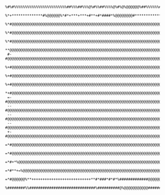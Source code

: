                %#%#%%%%%%%%%%%%%%%%%%%%%%%%##%%%##%%%@%#%%##%%%%@%#%@%@@@@@@%##%%%%%%#%%%%%%%%%%%%%%%%%%%%%%%%%##%
             %*+**************#%@@@@@@%*#*+***+***+#**+#*####*%@@@@@@@@#************+*+
           %*#@@@@@@@@@@@@@@@@@@@@@@@@@@@@@@@@@@@@@@@@@@@@@@@@@@@@@@@@@@@@@@@@@@@@@@%++
         %*#@@@@@@@@@@@@@@@@@@@@@@@@@@@@@@@@@@@@@@@@@@@@@@@@@@@@@@@@@@@@@@@@@@@@@@@@%++
       %*#@@@@@@@@@@@@@@@@@@@@@@@@@@@@@@@@@@@@@@@@@@@@@@@@@@@@@@@@@@@@@@@@@@@@@@@@@@%++
      **@@@@@@@@@@@@@@@@@@@@@@@@@@@@@@@@@@@@@@@@@@@@@@@@@@@@@@@@@@@@@@@@@@@@@@@@@@@@%++
     #-#@@@@@@@@@@@@@@@@@@@@@@@@@@@@@@@@@@@@@@@@@@@@@@@@@@@@@@@@@@@@@@@@@@@@@@@@@@@@%++
     %+#@@@@@@@@@@@@@@@@@@@@@@@@@@@@@@@@@@@@@@@@@@@@@@@@@@@@@@@@@@@@@@@@@@@@@@@@@@@@%++
     %+#@@@@@@@@@@@@@@@@@@@@@@@@@@@@@@@@@@@@@@@@@@@@@@@@@@@@@@@@@@@@@@@@@@@@@@@@@@@@%+=
     %+#@@@@@@@@@@@@@@@@@@@@@@@@@@@@@@@@@@@@@@@@@@@@@@@@@@@@@@@@@@@@@@@@@@@@@@@@@@@@@@=
     *+#@@@@@@@@@@@@@@@@@@@@@@@@@@@@@@@@@@@@@@@@@@@@@@@@@@@@@@@@@@@@@@@@@@@@@@@@@@@@@@+
     =-#@@@@@@@@@@@@@@@@@@@@@@@@@@@@@@@@@@@@@@@@@@@@@@@@@@@@@@@@@@@@@@@@@@@@@@@@@@@@@@+
     --#@@@@@@@@@@@@@@@@@@@@@@@@@@@@@@@@@@@@@@@@@@@@@@@@@@@@@@@@@@@@@@@@@@@@@@@@@@@@@@+
     --#@@@@@@@@@@@@@@@@@@@@@@@@@@@@@@@@@@@@@@@@@@@@@@@@@@@@@@@@@@@@@@@@@@@@@@@@@@@@@#*
     --#@@@@@@@@@@@@@@@@@@@@@@@@@@@@@@@@@@@@@@@@@@@@@@@@@@@@@@@@@@@@@@@@@@@@@@@@@@@@%+
     +-#@@@@@@@@@@@@@@@@@@@@@@@@@@@@@@@@@@@@@@@@@@@@@@@@@@@@@@@@@@@@@@@@@@@@@@@@@@@@%*
     =*#@@@@@@@@@@@@@@@@@@@@@@@@@@@@@@@@@@@@@@@@@@@@@@@@@@@@@@@@@@@@@@@@@@@@@@@@@@@@%*
     =*#@@@@@@@@@@@@@@@@@@@@@@@@@@@@@@@@@@@@@@@@@@@@@@@@@@@@@@@@@@@@@@@@@@@@@@@@@@@@%*
     =*#+*%@@@@@@@@@@@@@@@@@@@@@@@@@@@@@@@@@@@@@@@@@@@@@@@@@@@@@@@@@@@@@@@@@@@@@@#+*%*
     =*#**+=%@@@@@@@@@@@@@@@@@@@@@@@@@@@@@@@@@@@@@@@@@@@@@@@@@@@@@@@@@@@@@@@@@@%++**%*
     =*#@@@@@@%**+++++++++++++++++++++++++++**#*###*#*#*%#############@@@@@@@@@@@@@@#****#**#**#**#**#**#**#**#**#
     %########%%##############################%##########@%@@@@@@@@@@@############################%%#%@#%@%%@%%
